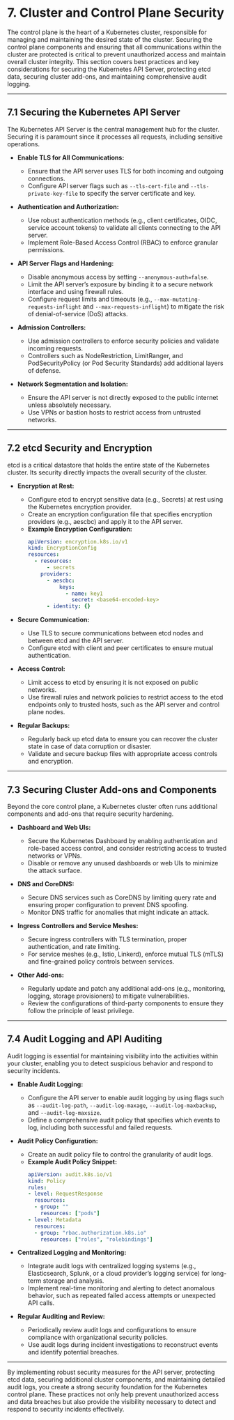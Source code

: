 # 7. Cluster and Control Plane Security

The control plane is the heart of a Kubernetes cluster, responsible for managing and maintaining the desired state of the cluster. Securing the control plane components and ensuring that all communications within the cluster are protected is critical to prevent unauthorized access and maintain overall cluster integrity. This section covers best practices and key considerations for securing the Kubernetes API Server, protecting etcd data, securing cluster add-ons, and maintaining comprehensive audit logging.

---

## 7.1 Securing the Kubernetes API Server

The Kubernetes API Server is the central management hub for the cluster. Securing it is paramount since it processes all requests, including sensitive operations.

- **Enable TLS for All Communications:**  
  - Ensure that the API server uses TLS for both incoming and outgoing connections.  
  - Configure API server flags such as `--tls-cert-file` and `--tls-private-key-file` to specify the server certificate and key.
  
- **Authentication and Authorization:**  
  - Use robust authentication methods (e.g., client certificates, OIDC, service account tokens) to validate all clients connecting to the API server.  
  - Implement Role-Based Access Control (RBAC) to enforce granular permissions.
  
- **API Server Flags and Hardening:**  
  - Disable anonymous access by setting `--anonymous-auth=false`.  
  - Limit the API server’s exposure by binding it to a secure network interface and using firewall rules.  
  - Configure request limits and timeouts (e.g., `--max-mutating-requests-inflight` and `--max-requests-inflight`) to mitigate the risk of denial-of-service (DoS) attacks.

- **Admission Controllers:**  
  - Use admission controllers to enforce security policies and validate incoming requests.  
  - Controllers such as NodeRestriction, LimitRanger, and PodSecurityPolicy (or Pod Security Standards) add additional layers of defense.

- **Network Segmentation and Isolation:**  
  - Ensure the API server is not directly exposed to the public internet unless absolutely necessary.  
  - Use VPNs or bastion hosts to restrict access from untrusted networks.

---

## 7.2 etcd Security and Encryption

etcd is a critical datastore that holds the entire state of the Kubernetes cluster. Its security directly impacts the overall security of the cluster.

- **Encryption at Rest:**  
  - Configure etcd to encrypt sensitive data (e.g., Secrets) at rest using the Kubernetes encryption provider.  
  - Create an encryption configuration file that specifies encryption providers (e.g., aescbc) and apply it to the API server.
  - **Example Encryption Configuration:**
    ```yaml
    apiVersion: encryption.k8s.io/v1
    kind: EncryptionConfig
    resources:
      - resources:
          - secrets
        providers:
          - aescbc:
              keys:
                - name: key1
                  secret: <base64-encoded-key>
          - identity: {}
    ```

- **Secure Communication:**  
  - Use TLS to secure communications between etcd nodes and between etcd and the API server.  
  - Configure etcd with client and peer certificates to ensure mutual authentication.

- **Access Control:**  
  - Limit access to etcd by ensuring it is not exposed on public networks.  
  - Use firewall rules and network policies to restrict access to the etcd endpoints only to trusted hosts, such as the API server and control plane nodes.

- **Regular Backups:**  
  - Regularly back up etcd data to ensure you can recover the cluster state in case of data corruption or disaster.
  - Validate and secure backup files with appropriate access controls and encryption.

---

## 7.3 Securing Cluster Add-ons and Components

Beyond the core control plane, a Kubernetes cluster often runs additional components and add-ons that require security hardening.

- **Dashboard and Web UIs:**  
  - Secure the Kubernetes Dashboard by enabling authentication and role-based access control, and consider restricting access to trusted networks or VPNs.
  - Disable or remove any unused dashboards or web UIs to minimize the attack surface.

- **DNS and CoreDNS:**  
  - Secure DNS services such as CoreDNS by limiting query rate and ensuring proper configuration to prevent DNS spoofing.
  - Monitor DNS traffic for anomalies that might indicate an attack.

- **Ingress Controllers and Service Meshes:**  
  - Secure ingress controllers with TLS termination, proper authentication, and rate limiting.  
  - For service meshes (e.g., Istio, Linkerd), enforce mutual TLS (mTLS) and fine-grained policy controls between services.

- **Other Add-ons:**  
  - Regularly update and patch any additional add-ons (e.g., monitoring, logging, storage provisioners) to mitigate vulnerabilities.
  - Review the configurations of third-party components to ensure they follow the principle of least privilege.

---

## 7.4 Audit Logging and API Auditing

Audit logging is essential for maintaining visibility into the activities within your cluster, enabling you to detect suspicious behavior and respond to security incidents.

- **Enable Audit Logging:**  
  - Configure the API server to enable audit logging by using flags such as `--audit-log-path`, `--audit-log-maxage`, `--audit-log-maxbackup`, and `--audit-log-maxsize`.
  - Define a comprehensive audit policy that specifies which events to log, including both successful and failed requests.
  
- **Audit Policy Configuration:**  
  - Create an audit policy file to control the granularity of audit logs.  
  - **Example Audit Policy Snippet:**
    ```yaml
    apiVersion: audit.k8s.io/v1
    kind: Policy
    rules:
    - level: RequestResponse
      resources:
      - group: ""
        resources: ["pods"]
    - level: Metadata
      resources:
      - group: "rbac.authorization.k8s.io"
        resources: ["roles", "rolebindings"]
    ```
  
- **Centralized Logging and Monitoring:**  
  - Integrate audit logs with centralized logging systems (e.g., Elasticsearch, Splunk, or a cloud provider’s logging service) for long-term storage and analysis.
  - Implement real-time monitoring and alerting to detect anomalous behavior, such as repeated failed access attempts or unexpected API calls.

- **Regular Auditing and Review:**  
  - Periodically review audit logs and configurations to ensure compliance with organizational security policies.
  - Use audit logs during incident investigations to reconstruct events and identify potential breaches.

---

By implementing robust security measures for the API server, protecting etcd data, securing additional cluster components, and maintaining detailed audit logs, you create a strong security foundation for the Kubernetes control plane. These practices not only help prevent unauthorized access and data breaches but also provide the visibility necessary to detect and respond to security incidents effectively.